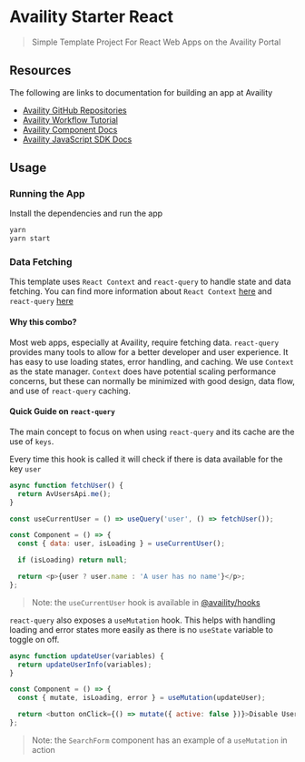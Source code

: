 # Availity Starter React

> Simple Template Project For React Web Apps on the Availity Portal

## Resources

The following are links to documentation for building an app at Availity

- [Availity GitHub Repositories](https://github.com/Availity)
- [Availity Workflow Tutorial](https://availity.github.io/availity-workflow/)
- [Availity Component Docs](https://availity.github.io/availity-react/)
- [Availity JavaScript SDK Docs](https://availity.github.io/sdk-js/)

## Usage

### Running the App

Install the dependencies and run the app

```bash
yarn
yarn start
```

### Data Fetching

This template uses `React Context` and `react-query` to handle state and data fetching. You can find more information about `React Context` [here](https://reactjs.org/docs/hooks-reference.html#usecontext) and `react-query` [here](https://react-query.tanstack.com/)

#### Why this combo?

Most web apps, especially at Availity, require fetching data. `react-query` provides many tools to allow for a better developer and user experience. It has easy to use loading states, error handling, and caching. We use `Context` as the state manager. `Context` does have potential scaling performance concerns, but these can normally be minimized with good design, data flow, and use of `react-query` caching.

#### Quick Guide on `react-query`

The main concept to focus on when using `react-query` and its cache are the use of `keys`.

Every time this hook is called it will check if there is data available for the key `user`

```js
async function fetchUser() {
  return AvUsersApi.me();
}

const useCurrentUser = () => useQuery('user', () => fetchUser());

const Component = () => {
  const { data: user, isLoading } = useCurrentUser();

  if (isLoading) return null;

  return <p>{user ? user.name : 'A user has no name'}</p>;
};
```

> Note: the `useCurrentUser` hook is available in [@availity/hooks](https://github.com/Availity/availity-react/tree/master/packages/hooks)

`react-query` also exposes a `useMutation` hook. This helps with handling loading and error states more easily as there is no `useState` variable to toggle on off.

```js
async function updateUser(variables) {
  return updateUserInfo(variables);
}

const Component = () => {
  const { mutate, isLoading, error } = useMutation(updateUser);

  return <button onClick={() => mutate({ active: false })}>Disable User</button>;
};
```

> Note: the `SearchForm` component has an example of a `useMutation` in action
